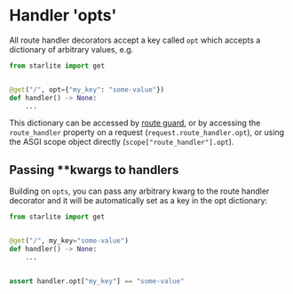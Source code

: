 # Handler 'opts'

All route handler decorators accept a key called `opt` which accepts a dictionary of arbitrary values, e.g.

```python
from starlite import get


@get("/", opt={"my_key": "some-value"})
def handler() -> None:
    ...
```

This dictionary can be accessed by [route guard](../9-guards.md), or by accessing the `route_handler` property on a
request (`request.route_handler.opt`), or using the ASGI scope object directly (`scope["route_handler"].opt`).

## Passing **kwargs to handlers

Building on `opts`, you can pass any arbitrary kwarg to the route handler decorator and it will be automatically set
as a key in the opt dictionary:

```python
from starlite import get


@get("/", my_key="some-value")
def handler() -> None:
    ...


assert handler.opt["my_key"] == "some-value"
```
